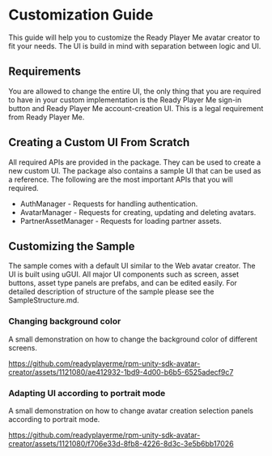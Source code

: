# Customization Guide

This guide will help you to customize the Ready Player Me avatar creator to fit your needs. The UI is build in mind with separation between logic and UI.

## Requirements
You are allowed to change the entire UI, the only thing that you are required to have in your custom implementation is the Ready Player Me sign-in button and Ready Player Me account-creation UI. This is a legal requirement from Ready Player Me.

## Creating a Custom UI From Scratch

All required APIs are provided in the package. They can be used to create a new custom UI. The package also contains a sample UI that can be used as a reference. The following are the most important APIs that you will required.
- AuthManager - Requests for handling authentication.
- AvatarManager - Requests for creating, updating and deleting avatars.
- PartnerAssetManager - Requests for loading partner assets.

## Customizing the Sample

 The sample comes with a default UI similar to the Web avatar creator. The UI is built using uGUI. All major UI components such as screen, asset buttons, asset type panels are prefabs, and can be edited easily. For detailed description of structure of the sample please see the SampleStructure.md.

### Changing background color
A small demonstration on how to change the background color of different screens. 

https://github.com/readyplayerme/rpm-unity-sdk-avatar-creator/assets/1121080/ae412932-1bd9-4d00-b6b5-6525adecf9c7

### Adapting UI according to portrait mode
A small demonstration on how to change avatar creation selection panels according to portrait mode.

https://github.com/readyplayerme/rpm-unity-sdk-avatar-creator/assets/1121080/f706e33d-8fb8-4226-8d3c-3e5b6bb17026




